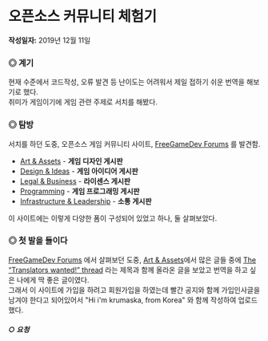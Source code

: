 # 오픈소스 커뮤니티 체험기
**작성일자:** 2019년 12월 11일

### ◎ 계기
현재 수준에서 코드작성, 오류 발견 등 난이도는 어려워서 제일 접하기 쉬운 번역을 해보기로 했다.  
취미가 게임이기에 게임 관련 주제로 서치를 해봤다.

### ◎ 탐방
서치를 하던 도중, 오픈소스 게임 커뮤니티 사이트, [FreeGameDev Forums](https://forum.freegamedev.net) 를 발견함.
* [Art & Assets](https://forum.freegamedev.net/viewforum.php?f=6) - **게임 디자인 게시판**
* [Design & Ideas](https://forum.freegamedev.net/viewforum.php?f=5) - **게임 아이디어 게시판**
* [Legal & Business](https://forum.freegamedev.net/viewforum.php?f=7) - **라이센스 게시판**
* [Programming](https://forum.freegamedev.net/viewforum.php?f=3) - **게임 프로그래밍 게시판**
* [Infrastructure & Leadership](https://forum.freegamedev.net/viewforum.php?f=4) - **소통 게시판**

이 사이트에는 이렇게 다양한 폼이 구성되어 있었고 하나, 둘 살펴보았다.

### ◎ 첫 발을 들이다
[FreeGameDev Forums](https://forum.freegamedev.net) 에서 살펴보던 도중, [Art & Assets](https://forum.freegamedev.net/viewforum.php?f=6)에서 많은 글들 중에 [The “Translators wanted!” thread](https://forum.freegamedev.net/viewtopic.php?f=6&t=11388) 라는 제목과 함께 올라온 글을 보았고 번역을 하고 싶은 나에게 딱 좋은 글이였다.  
그래서 이 사이트에 가입을 하려고 회원가입을 하였는데 빨간 공지와 함께 가입인사글을 남겨야 한다고 되어있어서 "Hi i'm krumaska, from Korea" 와 함께 작성하여 업로드 했다.

  ##### ○ 요청
